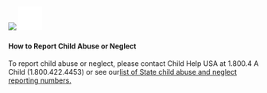 <div class="callout__container__inv">
    <div class="callout__heading">
        <img class="blue-flag" src="/assets/img/usa-icons/flag.svg">
        <img class="white-flag" src="/assets/icons/flag-white.svg">
    </div>
    <div class="callout__inv__body">
        <h4>How to Report Child Abuse or Neglect</h4>
        <p> To report child abuse or neglect, please contact Child Help USA at 1.800.4 A Child (1.800.422.4453) or
            see our<a href="">list of State child abuse and neglect reporting numbers.</a>
        </p>
    </div>
</div>